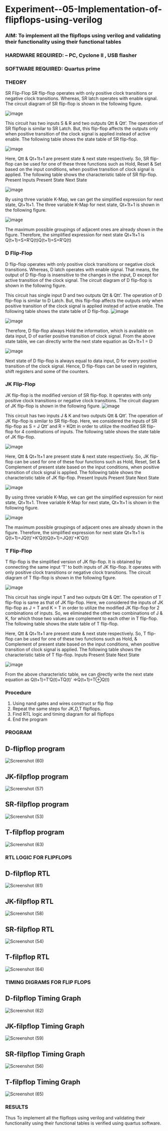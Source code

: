 # Experiment--05-Implementation-of-flipflops-using-verilog
### AIM: To implement all the flipflops using verilog and validating their functionality using their functional tables
### HARDWARE REQUIRED:  – PC, Cyclone II , USB flasher
### SOFTWARE REQUIRED:   Quartus prime
### THEORY 
SR Flip-Flop
SR flip-flop operates with only positive clock transitions or negative clock transitions. Whereas, SR latch operates with enable signal. The circuit diagram of SR flip-flop is shown in the following figure.

![image](https://user-images.githubusercontent.com/36288975/167910294-bb550548-b1dc-4cba-9044-31d9037d476b.png)

 
This circuit has two inputs S & R and two outputs Qtt & Qtt’. The operation of SR flipflop is similar to SR Latch. But, this flip-flop affects the outputs only when positive transition of the clock signal is applied instead of active enable.
The following table shows the state table of SR flip-flop.


![image](https://user-images.githubusercontent.com/36288975/167910648-ced88e69-869c-42e2-9718-a285a3902446.png)


Here, Qtt & Qt+1t+1 are present state & next state respectively. So, SR flip-flop can be used for one of these three functions such as Hold, Reset & Set based on the input conditions, when positive transition of clock signal is applied. The following table shows the characteristic table of SR flip-flop.
Present Inputs	Present State	Next State


![image](https://user-images.githubusercontent.com/36288975/167908180-5fc9d589-1cb5-41f5-b2c8-927e04f5f387.png)

By using three variable K-Map, we can get the simplified expression for next state, Qt+1t+1. The three variable K-Map for next state, Qt+1t+1 is shown in the following figure.

![image](https://user-images.githubusercontent.com/36288975/167908214-25b30a54-db20-4bcb-9385-5f93a1982a09.png)

 
The maximum possible groupings of adjacent ones are already shown in the figure. Therefore, the simplified expression for next state Qt+1t+1 is
Q(t+1)=S+R′Q(t)Q(t+1)=S+R′Q(t)


### D Flip-Flop
D flip-flop operates with only positive clock transitions or negative clock transitions. Whereas, D latch operates with enable signal. That means, the output of D flip-flop is insensitive to the changes in the input, D except for active transition of the clock signal. The circuit diagram of D flip-flop is shown in the following figure.
 
This circuit has single input D and two outputs Qtt & Qtt’. The operation of D flip-flop is similar to D Latch. But, this flip-flop affects the outputs only when positive transition of the clock signal is applied instead of active enable.
The following table shows the state table of D flip-flop.
![image](https://user-images.githubusercontent.com/36288975/167908342-e03f0cbb-5958-43bb-b74a-5e3ec2341675.png)

![image](https://user-images.githubusercontent.com/36288975/167910325-aeef0739-0a54-40e2-bebd-6f5fa0cad10e.png)



Therefore, D flip-flop always Hold the information, which is available on data input, D of earlier positive transition of clock signal. From the above state table, we can directly write the next state equation as
Qt+1t+1 = D



![image](https://user-images.githubusercontent.com/36288975/167908850-d39d07ba-7f9d-490a-b9f2-274e189fd047.png)

Next state of D flip-flop is always equal to data input, D for every positive transition of the clock signal. Hence, D flip-flops can be used in registers, shift registers and some of the counters.


### JK Flip-Flop
JK flip-flop is the modified version of SR flip-flop. It operates with only positive clock transitions or negative clock transitions. The circuit diagram of JK flip-flop is shown in the following figure.
![image](https://user-images.githubusercontent.com/36288975/167910378-d2d984a7-2815-4d17-8c41-ee4bdf59ec24.png) 

 
This circuit has two inputs J & K and two outputs Qtt & Qtt’. The operation of JK flip-flop is similar to SR flip-flop. Here, we considered the inputs of SR flip-flop as S = J Qtt’ and R = KQtt in order to utilize the modified SR flip-flop for 4 combinations of inputs.
The following table shows the state table of JK flip-flop.


![image](https://user-images.githubusercontent.com/36288975/167908575-59c35afb-50d3-46a2-888c-47478a3179d5.png)

Here, Qtt & Qt+1t+1 are present state & next state respectively. So, JK flip-flop can be used for one of these four functions such as Hold, Reset, Set & Complement of present state based on the input conditions, when positive transition of clock signal is applied. The following table shows the characteristic table of JK flip-flop.
Present Inputs	Present State	Next State

![image](https://user-images.githubusercontent.com/36288975/167908664-c854ffe9-0bd3-44c2-bfa6-e53928181c69.png)


By using three variable K-Map, we can get the simplified expression for next state, Qt+1t+1. Three variable K-Map for next state, Qt+1t+1 is shown in the following figure.
 
 
 ![image](https://user-images.githubusercontent.com/36288975/167908688-fa93c3e9-8323-4864-947d-c11d163d5a90.png)

The maximum possible groupings of adjacent ones are already shown in the figure. Therefore, the simplified expression for next state Qt+1t+1 is
Q(t+1)=JQ(t)′+K′Q(t)Q(t+1)=JQ(t)′+K′Q(t)



### T Flip-Flop
T flip-flop is the simplified version of JK flip-flop. It is obtained by connecting the same input ‘T’ to both inputs of JK flip-flop. It operates with only positive clock transitions or negative clock transitions. The circuit diagram of T flip-flop is shown in the following figure.

![image](https://user-images.githubusercontent.com/36288975/167911534-5f3c445d-bc68-46e2-9a9c-7efce5febc60.png)



This circuit has single input T and two outputs Qtt & Qtt’. The operation of T flip-flop is same as that of JK flip-flop. Here, we considered the inputs of JK flip-flop as J = T and K = T in order to utilize the modified JK flip-flop for 2 combinations of inputs. So, we eliminated the other two combinations of J & K, for which those two values are complement to each other in T flip-flop.
The following table shows the state table of T flip-flop.



Here, Qtt & Qt+1t+1 are present state & next state respectively. So, T flip-flop can be used for one of these two functions such as Hold, & Complement of present state based on the input conditions, when positive transition of clock signal is applied. The following table shows the characteristic table of T flip-flop.
Inputs	Present State	Next State


![image](https://user-images.githubusercontent.com/36288975/167909015-53aa9450-3f28-4202-887a-79d88228f8a0.png)

From the above characteristic table, we can directly write the next state equation as
Q(t+1)=T′Q(t)+TQ(t)′
⇒Q(t+1)=T⊕Q(t)

### Procedure
1. Using nand gates and wires construct sr flip flop
2. Repeat the same steps for JK,D,T flipflops.
3. Find RTL logic and timing diagram for all flipflops
4. End the program
### PROGRAM 
## D-flipflop program
![Screenshot (60)](https://github.com/Pravinrajj/Experiment--05-Implementation-of-flipflops-using-verilog/assets/117917674/222329e5-f1e3-4666-bd70-5a9978d14b78)
## JK-filpflop program
![Screenshot (57)](https://github.com/Pravinrajj/Experiment--05-Implementation-of-flipflops-using-verilog/assets/117917674/6a886c42-e8fd-4a09-80d0-fc3bc734ee76)
## SR-filpflop program
![Screenshot (53)](https://github.com/Pravinrajj/Experiment--05-Implementation-of-flipflops-using-verilog/assets/117917674/e676c046-afc2-492e-956a-c35b7bcc5fbc)
## T-filpflop program
![Screenshot (63)](https://github.com/Pravinrajj/Experiment--05-Implementation-of-flipflops-using-verilog/assets/117917674/8ff016eb-3a6c-40cc-a6a5-da005bd6c60e)

### RTL LOGIC FOR FLIPFLOPS
## D-filpflop RTL
![Screenshot (61)](https://github.com/Pravinrajj/Experiment--05-Implementation-of-flipflops-using-verilog/assets/117917674/8b63e4cf-13ff-4f9a-8cb5-34e082805c5e)
## JK-filpflop RTL
![Screenshot (58)](https://github.com/Pravinrajj/Experiment--05-Implementation-of-flipflops-using-verilog/assets/117917674/940e6a17-bcd8-4e53-95b4-d2b871f425c5)
## SR-filpflop RTL
![Screenshot (54)](https://github.com/Pravinrajj/Experiment--05-Implementation-of-flipflops-using-verilog/assets/117917674/ec8f1d7a-32ae-4d16-82c2-dc6aa5fb9a7a)
## T-filpflop RTL
![Screenshot (64)](https://github.com/Pravinrajj/Experiment--05-Implementation-of-flipflops-using-verilog/assets/117917674/28667b42-166e-4d71-bf46-29df76286290)

### TIMING DIGRAMS FOR FLIP FLOPS 
## D-filpflop Timing Graph
![Screenshot (62)](https://github.com/Pravinrajj/Experiment--05-Implementation-of-flipflops-using-verilog/assets/117917674/848eaf01-ace1-4437-8ce3-6cf6e85dded0)

## JK-filpflop Timing Graph
![Screenshot (59)](https://github.com/Pravinrajj/Experiment--05-Implementation-of-flipflops-using-verilog/assets/117917674/21b28813-f069-4c3f-8ed5-01501e7483bb)

## SR-filpflop Timing Graph
![Screenshot (56)](https://github.com/Pravinrajj/Experiment--05-Implementation-of-flipflops-using-verilog/assets/117917674/76b168c1-5b4f-4af7-a004-d2ae935be6af)

## T-filpflop Timing Graph
![Screenshot (65)](https://github.com/Pravinrajj/Experiment--05-Implementation-of-flipflops-using-verilog/assets/117917674/735c79d0-b1d1-443a-803b-076573459bb7)

### RESULTS 
Thus To implement all the flipflops using verilog and validating their functionality using their functional tables is verified using quartus software.
